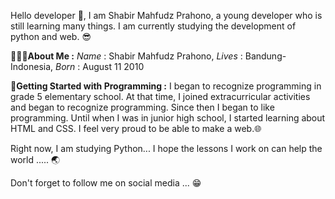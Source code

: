 Hello developer 👋, I am Shabir Mahfudz Prahono, a young developer who is still learning many things. I am currently studying the development of python and web. 😎

👨🏻‍💻**About Me :**
*Name*    : Shabir Mahfudz Prahono,
*Lives*   : Bandung-Indonesia,
*Born*    : August 11 2010

🤠**Getting Started with Programming :**
I began to recognize programming in grade 5 elementary school. At that time, I joined extracurricular activities and began to recognize programming. Since then I began to like programming. Until when I was in junior high school, I started learning about HTML and CSS. I feel very proud to be able to make a web.🌐

Right now, I am studying Python... I hope the lessons I work on can help the world ..... 🌏

Don't forget to follow me on social media ... 😁
